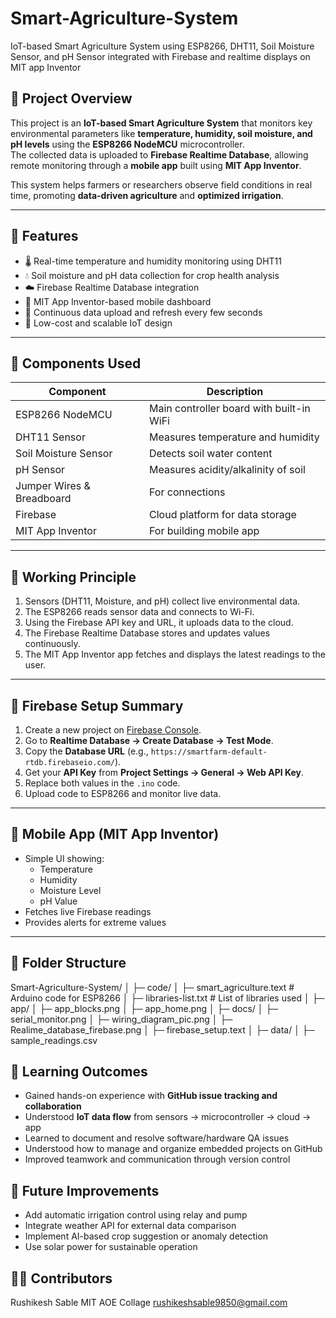 # Smart-Agriculture-System
IoT-based Smart Agriculture System using ESP8266, DHT11, Soil Moisture Sensor, and pH Sensor integrated with Firebase and realtime displays on MIT app Inventor 

## 📖 Project Overview
This project is an **IoT-based Smart Agriculture System** that monitors key environmental parameters like **temperature, humidity, soil moisture, and pH levels** using the **ESP8266 NodeMCU** microcontroller.  
The collected data is uploaded to **Firebase Realtime Database**, allowing remote monitoring through a **mobile app** built using **MIT App Inventor**.

This system helps farmers or researchers observe field conditions in real time, promoting **data-driven agriculture** and **optimized irrigation**.

---

## 🔧 Features
- 🌡️ Real-time temperature and humidity monitoring using DHT11  
- 💧 Soil moisture and pH data collection for crop health analysis  
- ☁️ Firebase Realtime Database integration  
- 📱 MIT App Inventor-based mobile dashboard  
- 🔄 Continuous data upload and refresh every few seconds  
- 🧠 Low-cost and scalable IoT design

---

## 🧰 Components Used
| Component | Description |
|------------|--------------|
| ESP8266 NodeMCU | Main controller board with built-in WiFi |
| DHT11 Sensor | Measures temperature and humidity |
| Soil Moisture Sensor | Detects soil water content |
| pH Sensor | Measures acidity/alkalinity of soil |
| Jumper Wires & Breadboard | For connections |
| Firebase | Cloud platform for data storage |
| MIT App Inventor | For building mobile app |

---
## 🧠 Working Principle
1. Sensors (DHT11, Moisture, and pH) collect live environmental data.  
2. The ESP8266 reads sensor data and connects to Wi-Fi.  
3. Using the Firebase API key and URL, it uploads data to the cloud.  
4. The Firebase Realtime Database stores and updates values continuously.  
5. The MIT App Inventor app fetches and displays the latest readings to the user.

---
## 🧩 Firebase Setup Summary
1. Create a new project on [Firebase Console](https://console.firebase.google.com/).  
2. Go to **Realtime Database → Create Database → Test Mode**.  
3. Copy the **Database URL** (e.g., `https://smartfarm-default-rtdb.firebaseio.com/`).  
4. Get your **API Key** from **Project Settings → General → Web API Key**.  
5. Replace both values in the `.ino` code.  
6. Upload code to ESP8266 and monitor live data.

---

## 📱 Mobile App (MIT App Inventor)
- Simple UI showing:
  - Temperature
  - Humidity
  - Moisture Level
  - pH Value
- Fetches live Firebase readings
- Provides alerts for extreme values  

---

## 🧩 Folder Structure
Smart-Agriculture-System/
│
├─ code/
│ ├─ smart_agriculture.text # Arduino code for ESP8266
│ ├─ libraries-list.txt # List of libraries used
│
├─ app/
│ ├─ app_blocks.png
│ ├─ app_home.png
│
├─ docs/
│ ├─ serial_monitor.png
│ ├─ wiring_diagram_pic.png
│ ├─ Realime_database_firebase.png
│ ├─ firebase_setup.text
│
├─ data/
│ ├─ sample_readings.csv

## 🧾 Learning Outcomes
- Gained hands-on experience with **GitHub issue tracking and collaboration**  
- Understood **IoT data flow** from sensors → microcontroller → cloud → app  
- Learned to document and resolve software/hardware QA issues  
- Understood how to manage and organize embedded projects on GitHub  
- Improved teamwork and communication through version control

## 🚀 Future Improvements
- Add automatic irrigation control using relay and pump  
- Integrate weather API for external data comparison  
- Implement AI-based crop suggestion or anomaly detection  
- Use solar power for sustainable operation

## 👨‍💻 Contributors
Rushikesh Sable 
MIT AOE Collage
rushikeshsable9850@gmail.com
